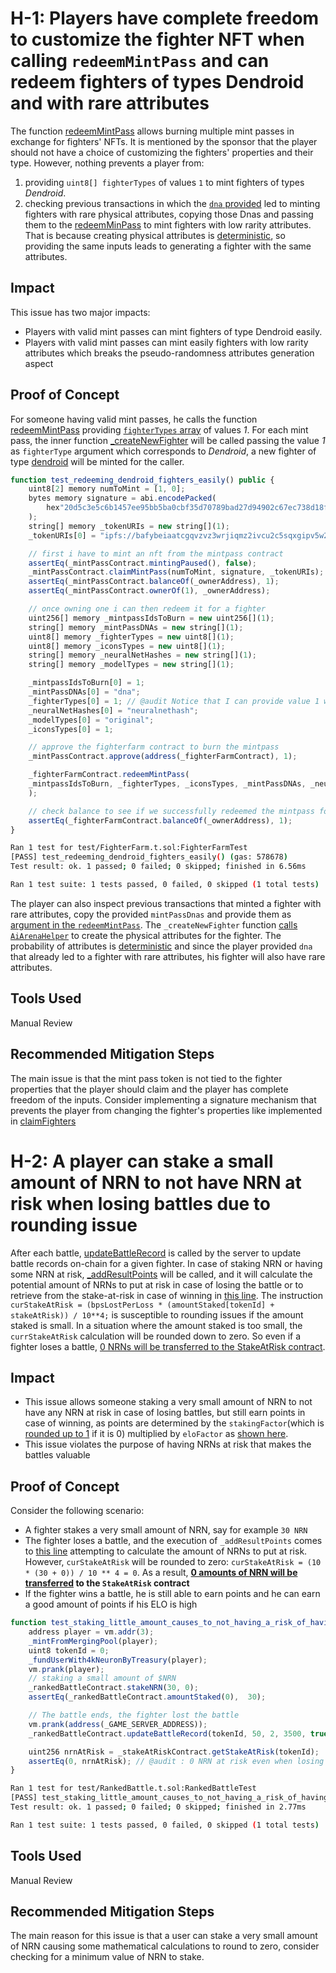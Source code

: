 # H-1: Players have complete freedom to customize the fighter NFT when calling `redeemMintPass` and can redeem fighters of types Dendroid and with rare attributes
The function [redeemMintPass](https://github.com/code-423n4/2024-02-ai-arena/blob/cd1a0e6d1b40168657d1aaee8223dc050e15f8cc/src/FighterFarm.sol#L233-L262) allows burning multiple mint passes in exchange for fighters' NFTs. It is mentioned by the sponsor that the player should not have a choice of customizing the fighters' properties and their type. However, nothing prevents a player from:
1. providing `uint8[] fighterTypes` of values `1` to mint fighters of types *Dendroid*. 
2. checking previous transactions in which the [`dna` provided](https://github.com/code-423n4/2024-02-ai-arena/blob/cd1a0e6d1b40168657d1aaee8223dc050e15f8cc/src/FighterFarm.sol#L237) led to minting fighters with rare physical attributes, copying those Dnas and passing them to the [redeemMinPass](https://github.com/code-423n4/2024-02-ai-arena/blob/cd1a0e6d1b40168657d1aaee8223dc050e15f8cc/src/FighterFarm.sol#L237) to mint fighters with low rarity attributes. That is because creating physical attributes is [deterministic](https://github.com/code-423n4/2024-02-ai-arena/blob/cd1a0e6d1b40168657d1aaee8223dc050e15f8cc/src/AiArenaHelper.sol#L83-L121), so providing the same inputs leads to generating a fighter with the same attributes.
## Impact
This issue has two major impacts:
- Players with valid mint passes can mint fighters of type Dendroid easily.
- Players with valid mint passes can mint easily fighters with low rarity attributes which breaks the pseudo-randomness attributes generation aspect

## Proof of Concept
For someone having valid mint passes, he calls the function [redeemMintPass](https://github.com/code-423n4/2024-02-ai-arena/blob/cd1a0e6d1b40168657d1aaee8223dc050e15f8cc/src/FighterFarm.sol#L233) providing [`fighterTypes` array](https://github.com/code-423n4/2024-02-ai-arena/blob/cd1a0e6d1b40168657d1aaee8223dc050e15f8cc/src/FighterFarm.sol#L235) of values *1*. For each mint pass, the inner function [_createNewFighter](https://github.com/code-423n4/2024-02-ai-arena/blob/cd1a0e6d1b40168657d1aaee8223dc050e15f8cc/src/FighterFarm.sol#L257) will be called passing the value *1* as `fighterType` argument which corresponds to *Dendroid*, a new fighter of type [dendroid](https://github.com/code-423n4/2024-02-ai-arena/blob/cd1a0e6d1b40168657d1aaee8223dc050e15f8cc/src/FighterFarm.sol#L509) will be minted for the caller.
```js
function test_redeeming_dendroid_fighters_easily() public {
    uint8[2] memory numToMint = [1, 0];
    bytes memory signature = abi.encodePacked(
        hex"20d5c3e5c6b1457ee95bb5ba0cbf35d70789bad27d94902c67ec738d18f665d84e316edf9b23c154054c7824bba508230449ee98970d7c8b25cc07f3918369481c"
    );
    string[] memory _tokenURIs = new string[](1);
    _tokenURIs[0] = "ipfs://bafybeiaatcgqvzvz3wrjiqmz2ivcu2c5sqxgipv5w2hzy4pdlw7hfox42m";

    // first i have to mint an nft from the mintpass contract
    assertEq(_mintPassContract.mintingPaused(), false);
    _mintPassContract.claimMintPass(numToMint, signature, _tokenURIs);
    assertEq(_mintPassContract.balanceOf(_ownerAddress), 1);
    assertEq(_mintPassContract.ownerOf(1), _ownerAddress);

    // once owning one i can then redeem it for a fighter
    uint256[] memory _mintpassIdsToBurn = new uint256[](1);
    string[] memory _mintPassDNAs = new string[](1);
    uint8[] memory _fighterTypes = new uint8[](1);
    uint8[] memory _iconsTypes = new uint8[](1);
    string[] memory _neuralNetHashes = new string[](1);
    string[] memory _modelTypes = new string[](1);

    _mintpassIdsToBurn[0] = 1;
    _mintPassDNAs[0] = "dna";
    _fighterTypes[0] = 1; // @audit Notice that I can provide value 1 which corresponds to Dendroid type
    _neuralNetHashes[0] = "neuralnethash";
    _modelTypes[0] = "original";
    _iconsTypes[0] = 1;

    // approve the fighterfarm contract to burn the mintpass
    _mintPassContract.approve(address(_fighterFarmContract), 1);

    _fighterFarmContract.redeemMintPass(
    _mintpassIdsToBurn, _fighterTypes, _iconsTypes, _mintPassDNAs, _neuralNetHashes, _modelTypes
    );

    // check balance to see if we successfully redeemed the mintpass for a fighter
    assertEq(_fighterFarmContract.balanceOf(_ownerAddress), 1);
}
```
```bash
Ran 1 test for test/FighterFarm.t.sol:FighterFarmTest
[PASS] test_redeeming_dendroid_fighters_easily() (gas: 578678)
Test result: ok. 1 passed; 0 failed; 0 skipped; finished in 6.56ms

Ran 1 test suite: 1 tests passed, 0 failed, 0 skipped (1 total tests)
```

The player can also inspect previous transactions that minted a fighter with rare attributes, copy the provided `mintPassDnas` and provide them as [argument in the `redeemMintPass`](https://github.com/code-423n4/2024-02-ai-arena/blob/cd1a0e6d1b40168657d1aaee8223dc050e15f8cc/src/FighterFarm.sol#L237). The `_createNewFighter` function [calls `AiArenaHelper`](https://github.com/code-423n4/2024-02-ai-arena/blob/cd1a0e6d1b40168657d1aaee8223dc050e15f8cc/src/FighterFarm.sol#L510) to create the physical attributes for the fighter. The probability of attributes is [deterministic](https://github.com/code-423n4/2024-02-ai-arena/blob/cd1a0e6d1b40168657d1aaee8223dc050e15f8cc/src/AiArenaHelper.sol#L107-L109) and since the player provided `dna` that already led to a fighter with rare attributes, his fighter will also have rare attributes.

## Tools Used
Manual Review

## Recommended Mitigation Steps
The main issue is that the mint pass token is not tied to the fighter properties that the player should claim and the player has complete freedom of the inputs. Consider implementing a signature mechanism that prevents the player from changing the fighter's properties like implemented in [claimFighters](https://github.com/code-423n4/2024-02-ai-arena/blob/cd1a0e6d1b40168657d1aaee8223dc050e15f8cc/src/FighterFarm.sol#L206)


# H-2: A player can stake a small amount of NRN to not have NRN at risk when losing battles due to rounding issue
After each battle, [updateBattleRecord](https://github.com/code-423n4/2024-02-ai-arena/blob/cd1a0e6d1b40168657d1aaee8223dc050e15f8cc/src/RankedBattle.sol#L322) is called by the server to update battle records on-chain for a given fighter. In case of staking NRN or having some NRN at risk, [_addResultPoints](https://github.com/code-423n4/2024-02-ai-arena/blob/cd1a0e6d1b40168657d1aaee8223dc050e15f8cc/src/RankedBattle.sol#L342-L344) will be called, and it will calculate the potential amount of NRNs to put at risk in case of losing the battle or to retrieve from the stake-at-risk in case of winning in [this line](https://github.com/code-423n4/2024-02-ai-arena/blob/cd1a0e6d1b40168657d1aaee8223dc050e15f8cc/src/RankedBattle.sol#L439). The instruction `curStakeAtRisk = (bpsLostPerLoss * (amountStaked[tokenId] + stakeAtRisk)) / 10**4;` is susceptible to rounding issues if the amount staked is small. In a situation where the amount staked is too small, the `currStakeAtRisk` calculation will be rounded down to zero. So even if a fighter loses a battle, [0 NRNs will be transferred to the StakeAtRisk contract](https://github.com/code-423n4/2024-02-ai-arena/blob/cd1a0e6d1b40168657d1aaee8223dc050e15f8cc/src/RankedBattle.sol#L493).
## Impact
- This issue allows someone staking a very small amount of NRN to not have any NRN at risk in case of losing battles, but still earn points in case of winning, as points are determined by the `stakingFactor`(which is [rounded up to 1](https://github.com/code-423n4/2024-02-ai-arena/blob/cd1a0e6d1b40168657d1aaee8223dc050e15f8cc/src/RankedBattle.sol#L530-L532) if it is 0) multiplied by `eloFactor` as [shown here](https://github.com/code-423n4/2024-02-ai-arena/blob/cd1a0e6d1b40168657d1aaee8223dc050e15f8cc/src/RankedBattle.sol#L445).
- This issue violates the purpose of having NRNs at risk that makes the battles valuable
## Proof of Concept
Consider the following scenario:
- A fighter stakes a very small amount of NRN, say for example `30 NRN`
- The fighter loses a battle, and the execution of `_addResultPoints` comes to [this line](https://github.com/code-423n4/2024-02-ai-arena/blob/cd1a0e6d1b40168657d1aaee8223dc050e15f8cc/src/RankedBattle.sol#L439) attempting to calculate the amount of NRNs to put at risk. However, `curStakeAtRisk` will be rounded to zero: `curStakeAtRisk = (10 * (30 + 0)) / 10 ** 4 = 0`. As a result, **[0 amounts of NRN will be transferred](https://github.com/code-423n4/2024-02-ai-arena/blob/cd1a0e6d1b40168657d1aaee8223dc050e15f8cc/src/RankedBattle.sol#L493) to the `StakeAtRisk` contract**
- If the fighter wins a battle, he is still able to earn points and he can earn a good amount of points if his ELO is high
```js
function test_staking_little_amount_causes_to_not_having_a_risk_of_having_NRN_tokens_at_risk_but_earning_good_points() public {
    address player = vm.addr(3);
    _mintFromMergingPool(player);
    uint8 tokenId = 0;
    _fundUserWith4kNeuronByTreasury(player);
    vm.prank(player);
    // staking a small amount of $NRN 
    _rankedBattleContract.stakeNRN(30, 0);
    assertEq(_rankedBattleContract.amountStaked(0),  30);

    // The battle ends, the fighter lost the battle
    vm.prank(address(_GAME_SERVER_ADDRESS));
    _rankedBattleContract.updateBattleRecord(tokenId, 50, 2, 3500, true);

    uint256 nrnAtRisk = _stakeAtRiskContract.getStakeAtRisk(tokenId);
    assertEq(0, nrnAtRisk); // @audit : 0 NRN at risk even when losing battles
}
```
```bash
Ran 1 test for test/RankedBattle.t.sol:RankedBattleTest
[PASS] test_staking_little_amount_causes_to_not_having_a_risk_of_having_NRN_tokens_at_risk_but_earning_good_points() (gas: 776640)
Test result: ok. 1 passed; 0 failed; 0 skipped; finished in 2.77ms

Ran 1 test suite: 1 tests passed, 0 failed, 0 skipped (1 total tests)
```
## Tools Used
Manual Review

## Recommended Mitigation Steps
The main reason for this issue is that a user can stake a very small amount of NRN causing some mathematical calculations to round to zero, consider checking for a minimum value of NRN to stake.